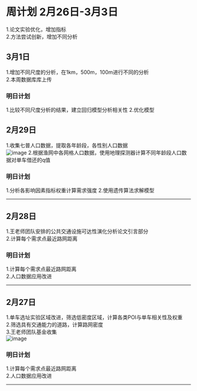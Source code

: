 # 周计划 2月26日-3月3日
1.论文实验优化，增加指标<br>
2.方法尝试创新，增加不同分析<br>
## 3月1日
1.增加不同尺度的分析，在1km，500m，100m进行不同的分析<br>
2.本周数据库库上传<br>


### 明日计划
1.比较不同尺度分析的结果，建立回归模型分析相关性
2.优化模型

## 2月29日
1.收集七普人口数据，提取各年龄段，各性别人口数据<br>
![image](https://github.com/CityGIS-lzjtu/PLAN/assets/134306304/3aac9629-90ab-4ccc-85aa-17c72c2a2890)
2.根据渔网中各网格人口数据，使用地理探测器计算不同年龄段人口数据对单车借还的q值<br>
### 明日计划
1.分析各影响因素指标权重计算需求强度
2.使用遗传算法求解模型

--------
## 2月28日
1.王老师团队安排的公共交通设施可达性演化分析论文引言部分<br>
2.计算每个需求点最近路网距离<br>


### 明日计划
1.计算每个需求点最近路网距离<br>
2.人口数据应用改进<br>

--------
## 2月27日
1.单车选址实验区域改进，筛选低密度区域，计算各类POI与单车相关性及权重<br>
2.筛选具有交通能力的道路，计算路网密度<br>
3.王老师团队基金收集<br>
![image](https://github.com/CityGIS-lzjtu/PLAN/assets/134306304/88209361-453b-4f6c-9cbe-ff070bd20a4b)

### 明日计划
1.计算每个需求点最近路网距离<br>
2.人口数据应用改进<br>

--------
